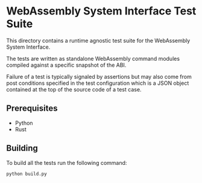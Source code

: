 # WebAssembly System Interface Test Suite

This directory contains a runtime agnostic test suite for the WebAssembly
System Interface.

The tests are written as standalone WebAssembly command modules compiled
against a specific snapshot of the ABI.

Failure of a test is typically signaled by assertions but may also come from
post conditions specified in the test configuration which is a JSON object
contained at the top of the source code of a test case.

## Prerequisites

- Python
- Rust

## Building

To build all the tests run the following command:

```shell
python build.py
```
